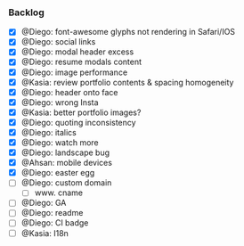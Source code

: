 ### Backlog

- [x] @Diego: font-awesome glyphs not rendering in Safari/IOS
- [x] @Diego: social links
- [x] @Diego: modal header excess
- [x] @Diego: resume modals content
- [x] @Diego: image performance
- [x] @Kasia: review portfolio contents & spacing homogeneity
- [x] @Diego: header onto face
- [x] @Diego: wrong Insta
- [x] @Kasia: better portfolio images?
- [x] @Diego: quoting inconsistency
- [x] @Diego: italics
- [x] @Diego: watch more
- [x] @Diego: landscape bug
- [x] @Ahsan: mobile devices
- [x] @Diego: easter egg
- [ ] @Diego: custom domain
  - [ ] www. cname
- [ ] @Diego: GA
- [ ] @Diego: readme
- [ ] @Diego: CI badge
- [ ] @Kasia: I18n